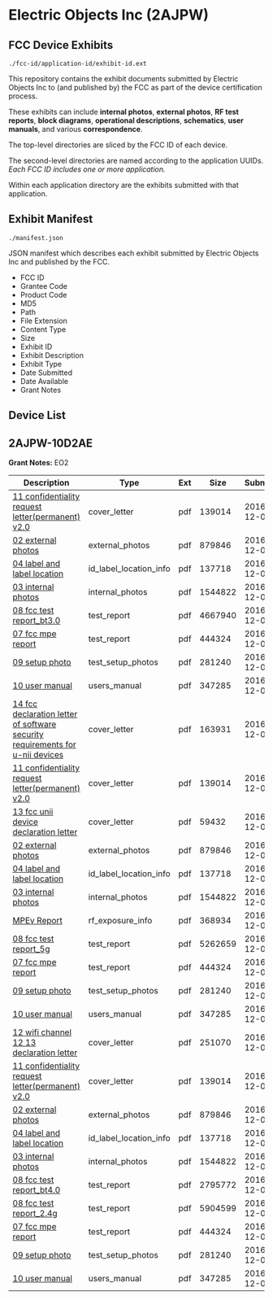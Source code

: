 # Electric Objects Inc (2AJPW)
## FCC Device Exhibits

```
./fcc-id/application-id/exhibit-id.ext
```

This repository contains the exhibit documents submitted by Electric Objects Inc to (and published by) the FCC as part of the device certification process.

These exhibits can include **internal photos**, **external photos**, **RF test reports**, **block diagrams**, **operational descriptions**, **schematics**, **user manuals**, and various **correspondence**.

The top-level directories are sliced by the FCC ID of each device.

The second-level directories are named according to the application UUIDs. *Each FCC ID includes one or more application.*

Within each application directory are the exhibits submitted with that application. 

## Exhibit Manifest

```
./manifest.json
```

JSON manifest which describes each exhibit submitted by Electric Objects Inc and published by the FCC.

- FCC ID
- Grantee Code
- Product Code
- MD5
- Path
- File Extension
- Content Type
- Size
- Exhibit ID
- Exhibit Description
- Exhibit Type
- Date Submitted
- Date Available
- Grant Notes

## Device List
## 2AJPW-10D2AE
**Grant Notes:** EO2

| Description | Type | Ext | Size | Submitted | Available |
| ----------- | ---- | --- | ---- | --------- | --------- |
| [11 confidentiality request letter(permanent) v2.0](2AJPW-10D2AE/70d03b0f34729133fe95177f65566430/3215887.pdf) | cover_letter | pdf | 139014 | 2016-12-02 | 2016-12-02 |
| [02 external photos](2AJPW-10D2AE/70d03b0f34729133fe95177f65566430/3215877.pdf) | external_photos | pdf | 879846 | 2016-12-02 | 2016-12-02 |
| [04 label and label location](2AJPW-10D2AE/70d03b0f34729133fe95177f65566430/3215889.pdf) | id_label_location_info | pdf | 137718 | 2016-12-02 | 2016-12-02 |
| [03 internal photos](2AJPW-10D2AE/70d03b0f34729133fe95177f65566430/3215886.pdf) | internal_photos | pdf | 1544822 | 2016-12-02 | 2016-12-02 |
| [08 fcc test report_bt3.0](2AJPW-10D2AE/70d03b0f34729133fe95177f65566430/3215916.pdf) | test_report | pdf | 4667940 | 2016-12-02 | 2016-12-02 |
| [07 fcc mpe report](2AJPW-10D2AE/70d03b0f34729133fe95177f65566430/3215885.pdf) | test_report | pdf | 444324 | 2016-12-02 | 2016-12-02 |
| [09 setup photo](2AJPW-10D2AE/70d03b0f34729133fe95177f65566430/3215884.pdf) | test_setup_photos | pdf | 281240 | 2016-12-02 | 2016-12-02 |
| [10 user manual](2AJPW-10D2AE/70d03b0f34729133fe95177f65566430/3215881.pdf) | users_manual | pdf | 347285 | 2016-12-02 | 2016-12-02 |
| [14 fcc declaration letter of software security requirements for u-nii devices](2AJPW-10D2AE/98893ab87bcc5395e56fa67d8fe85f3c/3215896.pdf) | cover_letter | pdf | 163931 | 2016-12-02 | 2016-12-02 |
| [11 confidentiality request letter(permanent) v2.0](2AJPW-10D2AE/98893ab87bcc5395e56fa67d8fe85f3c/3215887.pdf) | cover_letter | pdf | 139014 | 2016-12-02 | 2016-12-02 |
| [13 fcc unii device declaration letter](2AJPW-10D2AE/98893ab87bcc5395e56fa67d8fe85f3c/3215902.pdf) | cover_letter | pdf | 59432 | 2016-12-02 | 2016-12-02 |
| [02 external photos](2AJPW-10D2AE/98893ab87bcc5395e56fa67d8fe85f3c/3215877.pdf) | external_photos | pdf | 879846 | 2016-12-02 | 2016-12-02 |
| [04 label and label location](2AJPW-10D2AE/98893ab87bcc5395e56fa67d8fe85f3c/3215889.pdf) | id_label_location_info | pdf | 137718 | 2016-12-02 | 2016-12-02 |
| [03 internal photos](2AJPW-10D2AE/98893ab87bcc5395e56fa67d8fe85f3c/3215886.pdf) | internal_photos | pdf | 1544822 | 2016-12-02 | 2016-12-02 |
| [MPEv Report](2AJPW-10D2AE/98893ab87bcc5395e56fa67d8fe85f3c/3215955.pdf) | rf_exposure_info | pdf | 368934 | 2016-12-02 | 2016-12-02 |
| [08 fcc test report_5g](2AJPW-10D2AE/98893ab87bcc5395e56fa67d8fe85f3c/3215891.pdf) | test_report | pdf | 5262659 | 2016-12-02 | 2016-12-02 |
| [07 fcc mpe report](2AJPW-10D2AE/98893ab87bcc5395e56fa67d8fe85f3c/3215885.pdf) | test_report | pdf | 444324 | 2016-12-02 | 2016-12-02 |
| [09 setup photo](2AJPW-10D2AE/98893ab87bcc5395e56fa67d8fe85f3c/3215884.pdf) | test_setup_photos | pdf | 281240 | 2016-12-02 | 2016-12-02 |
| [10 user manual](2AJPW-10D2AE/98893ab87bcc5395e56fa67d8fe85f3c/3215881.pdf) | users_manual | pdf | 347285 | 2016-12-02 | 2016-12-02 |
| [12 wifi channel 12  13 declaration letter](2AJPW-10D2AE/4d27cd9344d4f03a475260d885fcab1a/3215880.pdf) | cover_letter | pdf | 251070 | 2016-12-02 | 2016-12-02 |
| [11 confidentiality request letter(permanent) v2.0](2AJPW-10D2AE/4d27cd9344d4f03a475260d885fcab1a/3215887.pdf) | cover_letter | pdf | 139014 | 2016-12-02 | 2016-12-02 |
| [02 external photos](2AJPW-10D2AE/4d27cd9344d4f03a475260d885fcab1a/3215877.pdf) | external_photos | pdf | 879846 | 2016-12-02 | 2016-12-02 |
| [04 label and label location](2AJPW-10D2AE/4d27cd9344d4f03a475260d885fcab1a/3215889.pdf) | id_label_location_info | pdf | 137718 | 2016-12-02 | 2016-12-02 |
| [03 internal photos](2AJPW-10D2AE/4d27cd9344d4f03a475260d885fcab1a/3215886.pdf) | internal_photos | pdf | 1544822 | 2016-12-02 | 2016-12-02 |
| [08 fcc test report_bt4.0](2AJPW-10D2AE/4d27cd9344d4f03a475260d885fcab1a/3215878.pdf) | test_report | pdf | 2795772 | 2016-12-02 | 2016-12-02 |
| [08 fcc test report_2.4g](2AJPW-10D2AE/4d27cd9344d4f03a475260d885fcab1a/3215879.pdf) | test_report | pdf | 5904599 | 2016-12-02 | 2016-12-02 |
| [07 fcc mpe report](2AJPW-10D2AE/4d27cd9344d4f03a475260d885fcab1a/3215885.pdf) | test_report | pdf | 444324 | 2016-12-02 | 2016-12-02 |
| [09 setup photo](2AJPW-10D2AE/4d27cd9344d4f03a475260d885fcab1a/3215884.pdf) | test_setup_photos | pdf | 281240 | 2016-12-02 | 2016-12-02 |
| [10 user manual](2AJPW-10D2AE/4d27cd9344d4f03a475260d885fcab1a/3215881.pdf) | users_manual | pdf | 347285 | 2016-12-02 | 2016-12-02 |
